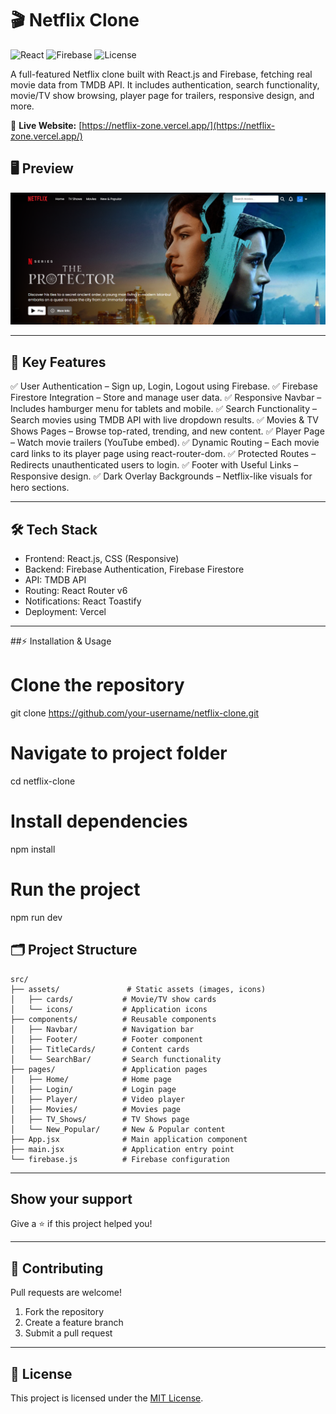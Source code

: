 # 🎬 Netflix Clone

![React](https://img.shields.io/badge/React-19.1-blue)
![Firebase](https://img.shields.io/badge/Firebase-12.0-orange)
![License](https://img.shields.io/badge/License-MIT-green)


A full-featured Netflix clone built with React.js and Firebase, fetching real movie data from TMDB API.
It includes authentication, search functionality, movie/TV show browsing, player page for trailers, responsive design, and more.

🔗 **Live Website:** [https://netflix-zone.vercel.app/](https://netflix-zone.vercel.app/)

## 🖥️ Preview

![Netflix Clone UI](./public/UI.png)

---

## 🎯 Key Features

✅ User Authentication – Sign up, Login, Logout using Firebase.
✅ Firebase Firestore Integration – Store and manage user data.
✅ Responsive Navbar – Includes hamburger menu for tablets and mobile.
✅ Search Functionality – Search movies using TMDB API with live dropdown results.
✅ Movies & TV Shows Pages – Browse top-rated, trending, and new content.
✅ Player Page – Watch movie trailers (YouTube embed).
✅ Dynamic Routing – Each movie card links to its player page using react-router-dom.
✅ Protected Routes – Redirects unauthenticated users to login.
✅ Footer with Useful Links – Responsive design.
✅ Dark Overlay Backgrounds – Netflix-like visuals for hero sections.

---

## 🛠️ Tech Stack

- Frontend: React.js, CSS (Responsive)
- Backend: Firebase Authentication, Firebase Firestore
- API: TMDB API
- Routing: React Router v6
- Notifications: React Toastify
- Deployment: Vercel

---
##⚡ Installation & Usage

# Clone the repository
git clone https://github.com/your-username/netflix-clone.git

# Navigate to project folder
cd netflix-clone

# Install dependencies
npm install

# Run the project
npm run dev


## 🗂️ Project Structure

```
src/
├── assets/               # Static assets (images, icons)
│   ├── cards/           # Movie/TV show cards
│   └── icons/           # Application icons
├── components/          # Reusable components
│   ├── Navbar/          # Navigation bar
│   ├── Footer/          # Footer component
│   ├── TitleCards/      # Content cards
│   └── SearchBar/       # Search functionality
├── pages/               # Application pages
│   ├── Home/            # Home page
│   ├── Login/           # Login page
│   ├── Player/          # Video player
│   ├── Movies/          # Movies page
│   ├── TV_Shows/        # TV Shows page
│   └── New_Popular/     # New & Popular content
├── App.jsx              # Main application component
├── main.jsx             # Application entry point
└── firebase.js          # Firebase configuration
```

---

## Show your support

Give a ⭐️ if this project helped you!

---

## 🤝 Contributing

Pull requests are welcome!

1. Fork the repository
2. Create a feature branch
3. Submit a pull request

---

## 📜 License

This project is licensed under the [MIT License](LICENSE).

```
